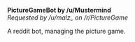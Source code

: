 **PictureGameBot by /u/Mustermind**  
*Requested by /u/malz_ on /r/PictureGame*

A reddit bot, managing the picture game.